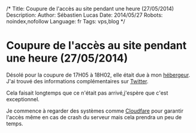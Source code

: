 /*
Title: Coupure de l'accès au site pendant une heure (27/05/2014)
Description: 
Author: Sébastien Lucas
Date: 2014/05/27
Robots: noindex,nofollow
Language: fr
Tags: vps,blog
*/

# Coupure de l'accès au site pendant une heure (27/05/2014)

Désolé pour la coupure de 17H05 à 18H02, elle était due à mon [hébergeur](http://www.be1host.com/). J'ai trouvé des informations complémentaires sur [Twitter](https://twitter.com/Be1Host/status/471322619799937024).

Cela faisait longtemps que ce n'était pas arrivé,j'espère que c'est exceptionnel.

Je commence à regarder des systèmes comme [Cloudfare](http://www.cloudflare.com/) pour garantir l'accès même en cas de crash du serveur mais cela prendra un peu de temps.